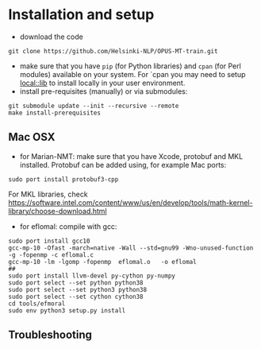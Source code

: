 # Installation and setup


* download the code

```
git clone https://github.com/Helsinki-NLP/OPUS-MT-train.git
```

* make sure that you have `pip` (for Python libraries) and `cpan` (for Perl modules) available on your system. For `cpan you may need to setup [local::lib](https://metacpan.org/pod/local::lib) to install locally in your user environment.
* install pre-requisites (manually) or via submodules:

```
git submodule update --init --recursive --remote
make install-prerequisites
```


## Mac OSX

* for Marian-NMT: make sure that you have Xcode, protobuf and MKL installed. Protobuf can be added using, for example Mac ports:

```
sudo port install protobuf3-cpp
```

For MKL libraries, check https://software.intel.com/content/www/us/en/develop/tools/math-kernel-library/choose-download.html

* for eflomal: compile with gcc:

```
sudo port install gcc10
gcc-mp-10 -Ofast -march=native -Wall --std=gnu99 -Wno-unused-function -g -fopenmp -c eflomal.c
gcc-mp-10 -lm -lgomp -fopenmp  eflomal.o   -o eflomal
##
sudo port install llvm-devel py-cython py-numpy
sudo port select --set python python38
sudo port select --set python3 python38
sudo port select --set cython cython38
cd tools/efmoral
sudo env python3 setup.py install
```

## Troubleshooting
